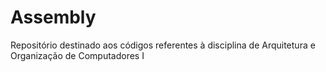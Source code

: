 # Assembly

Repositório destinado aos códigos referentes à disciplina de Arquitetura e Organização de Computadores I